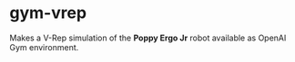 # gym-vrep

Makes a V-Rep simulation of the **Poppy Ergo Jr** robot available as OpenAI Gym environment. 